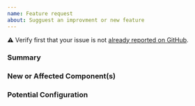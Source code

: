 ```yaml
---
name: Feature request
about: Sugguest an improvment or new feature
---
```


<!-- Please keep this line, it helps us automate tagging issues. [issue-type:enhancement] -->

⚠
Verify first that your issue is not [already reported on GitHub][issue search].

[issue search]: https://github.com/linode/ansible_linode/search?q=is%3Aissue&type=enhancement

### Summary

<!--
Please leave a helpful description of the feature or enhancement here.

Including how it would provide value for you and/or others is very helpful.
-->

### New or Affected Component(s)

<!-- List the new or affected modules, plugins, tasks or, features here -->

### Potential Configuration

<!-- What would this feature look like in configuration (e.g. an example playbook)? -->
